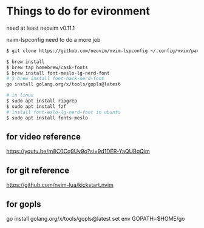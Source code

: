 # Things to do for evironment
need at least neovim v0.11.1

nvim-lspconfig need to do a more job
```bash
$ git clone https://github.com/neovim/nvim-lspconfig ~/.config/nvim/pack/nvim/start/nvim-lspconfig
```

```bash
$ brew install 
$ brew tap homebrew/cask-fonts
$ brew install font-meslo-lg-nerd-font
# $ brew install font-hack-nerd-font
go install golang.org/x/tools/gopls@latest
```

```bash
# in linux
$ sudo apt install ripgrep
$ sudo apt install fzf
# install font-eslo-lg-nerd-font in ubuntu
$ sudo apt install fonts-meslo
```

## for video reference
https://youtu.be/m8C0Cq9Uv9o?si=9d1DER-YaQUBqQim

## for git reference
https://github.com/nvim-lua/kickstart.nvim

## for gopls
go install golang.org/x/tools/gopls@latest
set env GOPATH=$HOME/go
